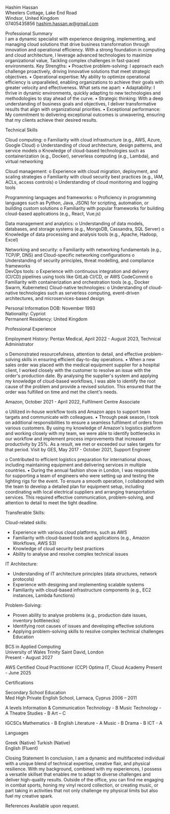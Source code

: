 Hashim Hassan    
Wheelers Cottage, Lake End Road   
Windsor, United Kingdom   
07405435856 
hashim.hassan.w@gmail.com  

 
Professional Summary  
I am a dynamic specialist with experience designing, implementing, and managing 
cloud solutions that drive business transformation through innovation and 
operational efficiency. With a strong foundation in computing and cloud 
architecture, I leverage advanced technologies to maximize organizational value, 
Tackling complex challenges in fast-paced environments. 
Key Strengths: 
• Proactive problem-solving: I approach each challenge proactively, driving 
Innovative solutions that meet strategic objectives. 
• Operational expertise: My ability to optimize operational efficiency is 
unparalleled, enabling organizations to achieve their goals with greater 
velocity and effectiveness. 
What sets me apart: 
• Adaptability: I thrive in dynamic environments, quickly adapting to new 
technologies and methodologies to stay ahead of the curve. 
• Strategic thinking: With a deep understanding of business goals and 
objectives, I deliver transformative results that align with organizational 
priorities. 
• Exceptional performance: My commitment to delivering exceptional 
outcomes is unwavering, ensuring that my clients achieve their desired 
results. 
 
 
Technical Skills 
 
Cloud computing: 
o Familiarity with cloud infrastructure (e.g., AWS, Azure, Google 
Cloud) 
o Understanding of cloud architecture, design patterns, and service 
models 
o Knowledge of cloud-based technologies such as containerization 
(e.g., Docker), serverless computing (e.g., Lambda), and virtual 
networking 
 
Cloud management: 
o Experience with cloud migration, deployment, and scaling strategies 
o Familiarity with cloud security best practices (e.g., IAM, ACLs, access 
controls) 
o Understanding of cloud monitoring and logging tools  
 
Programming languages and frameworks: 
o Proficiency in programming languages such as Python, Java, JSON) 
for scripting, automation, or building custom solutions 
o Familiarity with popular frameworks for building cloud-based 
applications (e.g., React, Vue.js) 
 
Data management and analytics: 
o Understanding of data models, databases, and storage systems (e.g., 
MongoDB, Cassandra, SQL Server) 
o Knowledge of data processing and analysis tools (e.g., Apache, 
Hadoop, Excel) 
 
Networking and security: 
o Familiarity with networking fundamentals (e.g., TCP/IP, DNS) and 
Cloud-specific networking configurations 
o Understanding of security principles, threat modelling, and 
compliance frameworks  
DevOps tools: 
o Experience with continuous integration and delivery (CI/CD) 
pipelines using tools like GitLab CI/CD, or AWS CodeCommit 
o Familiarity with containerization and orchestration tools (e.g., Docker 
Swarm, Kubernetes) 
Cloud-native technologies: 
o Understanding of cloud-native technologies such as serverless 
computing, event-driven architectures, and microservices-based 
design 
 
 
 
 
 
Personal Information 
DOB:  November 1993   
Nationality: Cypriot   
Permanent Residency: United Kingdom  
 
 
 
 
 
 
Professional Experience   
 
Employment History: 
Pentax Medical, April 2022 - August 2023, Technical Administrator 
 
o Demonstrated resourcefulness, attention to detail, and effective 
problem-solving skills in ensuring efficient day-to-day operations. 
▪ When a new sales order was placed with the medical 
equipment supplier for a hospital client, I worked closely with 
the customer to resolve an issue with the order's production 
date. By analysing the supplier's system and applying my 
knowledge of cloud-based workflows, I was able to identify the 
root cause of the problem and provide a revised solution. This 
ensured that the order was fulfilled on time and met the client's 
needs. 
 
 
 
 
Amazon, October 2021 - April 2022, Fulfilment Centre Associate 
 
o Utilized in-house workflow tools and Amazon apps to support team 
targets and communicate with colleagues. 
▪ Through peak season, I took on additional responsibilities to 
ensure a seamless fulfilment of orders from various customers. 
By using my knowledge of Amazon's logistics platform and 
working closely with my team, we were able to identify 
bottlenecks in our workflow and implement process 
improvements that increased productivity by 25%. As a result, 
we met or exceeded our sales targets for that period. 
Visit by GES, May 2017 - October 2021, Support Engineer 
 
o Contributed to efficient logistics preparation for international shows, 
including maintaining equipment and delivering services in multiple 
countries. 
▪ During the annual fashion show in London, I was responsible 
for supporting a team of engineers who were setting up and 
testing the lighting rigs for the event. To ensure a smooth 
operation, I collaborated with the team to develop a detailed 
plan for equipment setup, including coordinating with local 
electrical suppliers and arranging transportation services. This 
required effective communication, problem-solving, and 
attention to detail to meet the tight deadline. 
 
Transferable Skills: 
 
Cloud-related skills:  
+ Experience with various cloud platforms, such as AWS  
+ Familiarity with cloud-based tools and applications (e.g., Amazon Workflows, 
AWS S3)  
+ Knowledge of cloud security best practices  
+ Ability to analyse and resolve complex technical issues 
 
IT Architecture:  
+ Understanding of IT architecture principles (data structures, network protocols)  
+ Experience with designing and implementing scalable systems  
+ Familiarity with cloud-based infrastructure components (e.g., EC2 instances, 
Lambda functions) 
 
 
Problem-Solving:  
+ Proven ability to analyse problems (e.g., production date issues, inventory 
bottlenecks)  
+ Identifying root causes of issues and developing effective solutions  
+ Applying problem-solving skills to resolve complex technical challenges 
Education  
 
BCS in Applied Computing   
University of Wales Trinity Saint David, London  
Present - August 2027   
 
AWS Certified Cloud Practitioner (CCP) 
Optima IT, Cloud Academy 
Present - June 2025 
 
Certifications 
 
Secondary School Education  
Med High Private English School, Larnaca, Cyprus 
2006 – 2011 
 
A levels 
Information & Communication Technology - B 
Music Technology - A 
Theatre Studies - B 
Art – C 
 
IGCSCs 
Mathematics - B 
English Literature - A 
Music - B 
Drama - B 
ICT - A  
 
Languages  
 
Greek (Native) 
Turkish (Native)   
English (Fluent)   
 
Closing Statement 
In conclusion, I am a dynamic and multifaceted individual with a unique blend of 
technical expertise, creative flair, and physical resilience. With my background, 
combined with my experiences, I possess a versatile skillset that enables me to 
adapt to diverse challenges and deliver high-quality results. Outside of the office, 
you can find me engaging in combat sports, honing my vinyl record collection, or 
creating music, or part taking in activities that not only challenge my physical limits 
but also fuel my creative spark. 
 
References 
Available upon request.   
 
